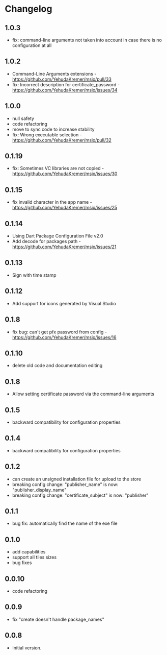# Changelog

## 1.0.3

 - fix: command-line arguments not taken into account in case there is no configuration at all

## 1.0.2

 - Command-Line Arguments extensions - https://github.com/YehudaKremer/msix/pull/33
 - fix: Incorrect description for certificate_password - https://github.com/YehudaKremer/msix/issues/34

## 1.0.0

 - null safety
 - code refactoring
 - move to sync code to increase stability
 - fix: Wrong executable selection - https://github.com/YehudaKremer/msix/pull/32

## 0.1.19

 - fix: Sometimes VC libraries are not copied - https://github.com/YehudaKremer/msix/issues/30

## 0.1.15

 - fix invalid character in the app name - https://github.com/YehudaKremer/msix/issues/25

## 0.1.14

 - Using Dart Package Configuration File v2.0
 - Add decode for packages path - https://github.com/YehudaKremer/msix/issues/21

## 0.1.13

 - Sign with time stamp

## 0.1.12

 - Add support for icons generated by Visual Studio

## 0.1.8

- fix bug: can't get pfx password from config - https://github.com/YehudaKremer/msix/issues/16

## 0.1.10

- delete old code and documentation editing 

## 0.1.8

- Allow setting certificate password via the command-line arguments

## 0.1.5

- backward compatibility for configuration properties

## 0.1.4

- backward compatibility for configuration properties

## 0.1.2

- can create an unsigned installation file for upload to the store
- breaking config change: "publisher_name" is now: "publisher_display_name"
- breaking config change:  "certificate_subject" is now: "publisher"

## 0.1.1

- bug fix: automatically find the name of the exe file

## 0.1.0

- add capabilities
- support all tiles sizes
- bug fixes

## 0.0.10

- code refactoring

## 0.0.9

- fix "create doesn't handle package_names"

## 0.0.8

- Initial version.